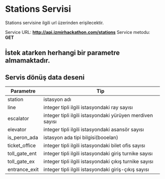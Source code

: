 # Stations Servisi
Stations servisine ilgili url üzerinden erişilecektir.

Service URL: **http://api.izmirhackathon.com/stations**
Service metodu: **GET**

## İstek atarken herhangi bir parametre almamaktadır.

## Servis dönüş data deseni

Parametre | Tip
------------ | ------------
station |  istasyon adı
line | integer tipli ilgili istasyondaki ray sayısı
escalator | integer tipli ilgili istasyondaki yürüyen merdiven sayısı 
elevator | integer tipli ilgili istasyondaki asansör sayısı
is_peron_ada | istasyon ada tipi bilgisi(booelan)
ticket_office | integer tipli ilgili istasyondaki bilet ofis sayısı
toll_gate_ent | integer tipli ilgili istasyondaki giriş turnike sayısı
toll_gate_ex | integer tipli ilgili istasyondaki çıkış turnike sayısı
entrance_exit | integer tipli ilgili istasyondaki giriş-çıkış sayısı

